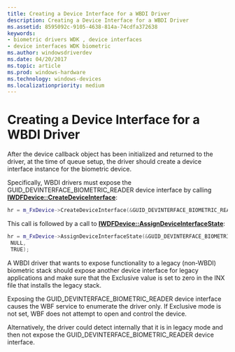 ```yaml
---
title: Creating a Device Interface for a WBDI Driver
description: Creating a Device Interface for a WBDI Driver
ms.assetid: 8595092c-9105-4638-814a-74cdfa372638
keywords:
- biometric drivers WDK , device interfaces
- device interfaces WDK biometric
ms.author: windowsdriverdev
ms.date: 04/20/2017
ms.topic: article
ms.prod: windows-hardware
ms.technology: windows-devices
ms.localizationpriority: medium
---
```


# Creating a Device Interface for a WBDI Driver


After the device callback object has been initialized and returned to the driver, at the time of queue setup, the driver should create a device interface instance for the biometric device.

Specifically, WBDI drivers must expose the GUID\_DEVINTERFACE\_BIOMETRIC\_READER device interface by calling [**IWDFDevice::CreateDeviceInterface**](https://msdn.microsoft.com/library/windows/hardware/ff557016):

```cpp
hr = m_FxDevice->CreateDeviceInterface(&GUID_DEVINTERFACE_BIOMETRIC_READER, NULL);
```

This call is followed by a call to [**IWDFDevice::AssignDeviceInterfaceState**](https://msdn.microsoft.com/library/windows/hardware/ff557006):

```cpp
hr = m_FxDevice->AssignDeviceInterfaceState(&GUID_DEVINTERFACE_BIOMETRIC_READER,
 NULL,
 TRUE);
```

A WBDI driver that wants to expose functionality to a legacy (non-WBDI) biometric stack should expose another device interface for legacy applications and make sure that the Exclusive value is set to zero in the INX file that installs the legacy stack.

Exposing the GUID\_DEVINTERFACE\_BIOMETRIC\_READER device interface causes the WBF service to enumerate the driver only. If Exclusive mode is not set, WBF does not attempt to open and control the device.

Alternatively, the driver could detect internally that it is in legacy mode and then not expose the GUID\_DEVINTERFACE\_BIOMETRIC\_READER device interface.

 

 





